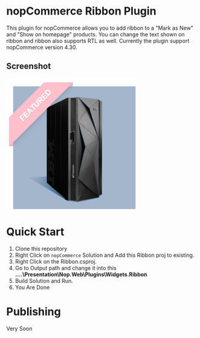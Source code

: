 

 # nopCommerce Ribbon Plugin
This plugin for nopCommerce allows you to add ribbon to a "Mark as New" and "Show on homepage" products. You can change the text shown on ribbon and ribbon also supports RTL as well. Currently the plugin support nopCommerce version 4.30.

## Screenshot 
![Screenshots](/_docs/logo.jpg )

# <a name="quick-start"></a>Quick Start
1. Clone this repository
2. Right Click on `nopCommerce` Solution and Add this Ribbon proj to existing.
3. Right Click on the Ribbon.csproj.
4. Go to Output path and change it into this **..\..\Presentation\Nop.Web\Plugins\Widgets.Ribbon**
5. Build Solution and Run.
6. You Are Done

# Publishing
Very Soon 
